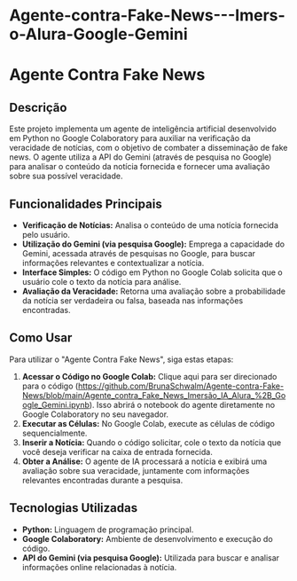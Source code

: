 # Agente-contra-Fake-News---Imers-o-Alura-Google-Gemini
# Agente Contra Fake News

## Descrição

Este projeto implementa um agente de inteligência artificial desenvolvido em Python no Google Colaboratory para auxiliar na verificação da veracidade de notícias, com o objetivo de combater a disseminação de fake news. O agente utiliza a API do Gemini (através de pesquisa no Google) para analisar o conteúdo da notícia fornecida e fornecer uma avaliação sobre sua possível veracidade.

## Funcionalidades Principais

* **Verificação de Notícias:** Analisa o conteúdo de uma notícia fornecida pelo usuário.
* **Utilização do Gemini (via pesquisa Google):** Emprega a capacidade do Gemini, acessada através de pesquisas no Google, para buscar informações relevantes e contextualizar a notícia.
* **Interface Simples:** O código em Python no Google Colab solicita que o usuário cole o texto da notícia para análise.
* **Avaliação da Veracidade:** Retorna uma avaliação sobre a probabilidade da notícia ser verdadeira ou falsa, baseada nas informações encontradas.

## Como Usar

Para utilizar o "Agente Contra Fake News", siga estas etapas:

1.  **Acessar o Código no Google Colab:** Clique aqui para ser direcionado para o código (https://github.com/BrunaSchwalm/Agente-contra-Fake-News/blob/main/Agente_contra_Fake_News_Imersão_IA_Alura_%2B_Google_Gemini.ipynb). Isso abrirá o notebook do agente diretamente no Google Colaboratory no seu navegador.
2.  **Executar as Células:** No Google Colab, execute as células de código sequencialmente.
3.  **Inserir a Notícia:** Quando o código solicitar, cole o texto da notícia que você deseja verificar na caixa de entrada fornecida.
4.  **Obter a Análise:** O agente de IA processará a notícia e exibirá uma avaliação sobre sua veracidade, juntamente com informações relevantes encontradas durante a pesquisa.

## Tecnologias Utilizadas

* **Python:** Linguagem de programação principal.
* **Google Colaboratory:** Ambiente de desenvolvimento e execução do código.
* **API do Gemini (via pesquisa Google):** Utilizada para buscar e analisar informações online relacionadas à notícia.

